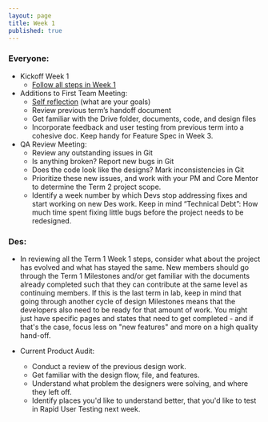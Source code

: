 ```yaml
---
layout: page
title: Week 1
published: true
---
```


### Everyone:
  * Kickoff Week 1
    *   [Follow all steps in Week 1](../week01/)
  * Additions to First Team Meeting:
    *   [Self reflection](project-self-reflection.md) (what are your goals)
    *   Review previous term’s handoff document      
      *  Get familiar with the Drive folder, documents, code, and design files
    *   Incorporate feedback and user testing from previous term into a cohesive doc. Keep handy for Feature Spec in Week 3.
  * QA Review Meeting:
    *   Review any outstanding issues in Git
    *   Is anything broken? Report new bugs in Git
    *   Does the code look like the designs? Mark inconsistencies in Git
    * Prioritize these new issues, and work with your PM and Core Mentor to determine the Term 2 project scope.
    * Identify a week number by which Devs stop addressing fixes and start working on new Des work. Keep in mind “Technical Debt”: How much time spent fixing little bugs before the project needs to be redesigned.

### Des:
* In reviewing all the Term 1 Week 1 steps, consider what about the project has evolved and what has stayed the same. New members should go through the Term 1 Milestones and/or get familiar with the documents already completed such that they can contribute at the same level as continuing members. If this is the last term in lab, keep in mind that going through another cycle of design Milestones means that the developers also need to be ready for that amount of work. You might just have specific pages and states that need to get completed - and if that's the case, focus less on "new features" and more on a high quality hand-off.

* Current Product Audit:
  *   Conduct a review of the previous design work.
    * Get familiar with the design flow, file, and features.
    * Understand what problem the designers were solving, and where they left off.
    * Identify places you'd like to understand better, that you'd like to test in Rapid User Testing next week.
